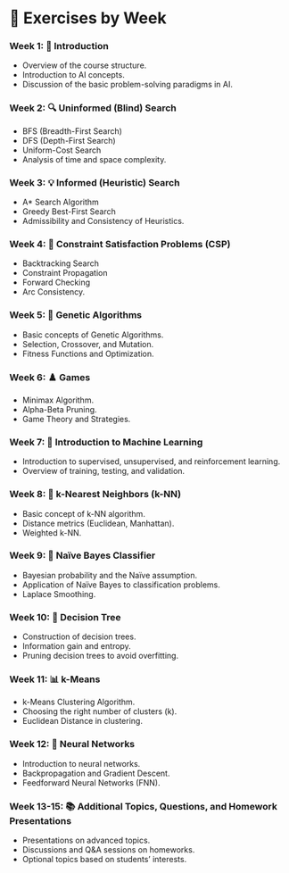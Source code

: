﻿# 📝 Exercises by Week

### Week 1: 🧠 Introduction
- Overview of the course structure.
- Introduction to AI concepts.
- Discussion of the basic problem-solving paradigms in AI.

### Week 2: 🔍 Uninformed (Blind) Search
- BFS (Breadth-First Search)
- DFS (Depth-First Search)
- Uniform-Cost Search
- Analysis of time and space complexity.

### Week 3: 💡 Informed (Heuristic) Search
- A* Search Algorithm
- Greedy Best-First Search
- Admissibility and Consistency of Heuristics.

### Week 4: 🔗 Constraint Satisfaction Problems (CSP)
- Backtracking Search
- Constraint Propagation
- Forward Checking
- Arc Consistency.

### Week 5: 🧬 Genetic Algorithms
- Basic concepts of Genetic Algorithms.
- Selection, Crossover, and Mutation.
- Fitness Functions and Optimization.

### Week 6: ♟️ Games
- Minimax Algorithm.
- Alpha-Beta Pruning.
- Game Theory and Strategies.

### Week 7: 🤖 Introduction to Machine Learning
- Introduction to supervised, unsupervised, and reinforcement learning.
- Overview of training, testing, and validation.

### Week 8: 📍 k-Nearest Neighbors (k-NN)
- Basic concept of k-NN algorithm.
- Distance metrics (Euclidean, Manhattan).
- Weighted k-NN.

### Week 9: 🎲 Naïve Bayes Classifier
- Bayesian probability and the Naïve assumption.
- Application of Naïve Bayes to classification problems.
- Laplace Smoothing.

### Week 10: 🌳 Decision Tree
- Construction of decision trees.
- Information gain and entropy.
- Pruning decision trees to avoid overfitting.

### Week 11: 📊 k-Means
- k-Means Clustering Algorithm.
- Choosing the right number of clusters (k).
- Euclidean Distance in clustering.

### Week 12: 🔮 Neural Networks
- Introduction to neural networks.
- Backpropagation and Gradient Descent.
- Feedforward Neural Networks (FNN).

### Week 13-15: 📚 Additional Topics, Questions, and Homework Presentations
- Presentations on advanced topics.
- Discussions and Q&A sessions on homeworks.
- Optional topics based on students’ interests.
